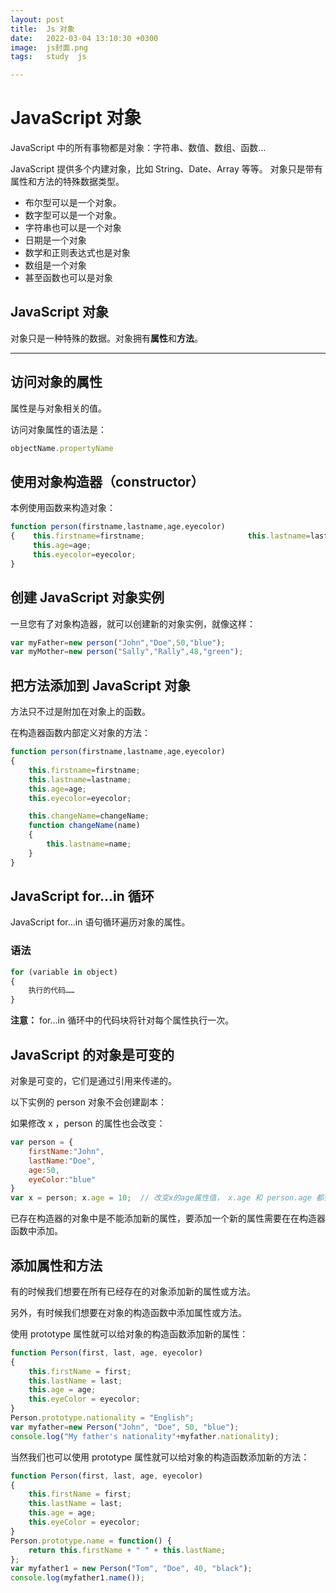 ```yaml
---
layout: post
title:  Js 对象
date:   2022-03-04 13:10:30 +0300
image:  js封面.png
tags:   study  js

---
```


# JavaScript 对象

JavaScript 中的所有事物都是对象：字符串、数值、数组、函数...

JavaScript 提供多个内建对象，比如 String、Date、Array 等等。 对象只是带有属性和方法的特殊数据类型。

- 布尔型可以是一个对象。
- 数字型可以是一个对象。
- 字符串也可以是一个对象
- 日期是一个对象
- 数学和正则表达式也是对象
- 数组是一个对象
- 甚至函数也可以是对象

## JavaScript 对象

对象只是一种特殊的数据。对象拥有**属性**和**方法**。

------

## 访问对象的属性

属性是与对象相关的值。

访问对象属性的语法是：

```js
objectName.propertyName
```

## 使用对象构造器（constructor）

本例使用函数来构造对象：

```js
function person(firstname,lastname,age,eyecolor)
{    this.firstname=firstname;    					 this.lastname=lastname;   
	 this.age=age;    
	 this.eyecolor=eyecolor; 
}
```

## 创建 JavaScript 对象实例

一旦您有了对象构造器，就可以创建新的对象实例，就像这样：

```js
var myFather=new person("John","Doe",50,"blue");
var myMother=new person("Sally","Rally",48,"green");
```

## 把方法添加到 JavaScript 对象

方法只不过是附加在对象上的函数。

在构造器函数内部定义对象的方法：

```js
function person(firstname,lastname,age,eyecolor)
{
    this.firstname=firstname;
    this.lastname=lastname;
    this.age=age;
    this.eyecolor=eyecolor;

    this.changeName=changeName;
    function changeName(name)
    {
        this.lastname=name;
    }
}
```

## JavaScript for...in 循环

JavaScript for...in 语句循环遍历对象的属性。

### 语法

```js
for (variable in object)
{
    执行的代码……
}
```

**注意：** for...in 循环中的代码块将针对每个属性执行一次。

## JavaScript 的对象是可变的

对象是可变的，它们是通过引用来传递的。

以下实例的 person 对象不会创建副本：

如果修改 x ，person 的属性也会改变：

```js
var person = {
    firstName:"John", 
    lastName:"Doe", 
    age:50, 
    eyeColor:"blue"
}  
var x = person; x.age = 10;  // 改变x的age属性值， x.age 和 person.age 都会改变
```

已存在构造器的对象中是不能添加新的属性，要添加一个新的属性需要在在构造器函数中添加。

## 添加属性和方法

有的时候我们想要在所有已经存在的对象添加新的属性或方法。

另外，有时候我们想要在对象的构造函数中添加属性或方法。

使用 prototype 属性就可以给对象的构造函数添加新的属性：

```js
function Person(first, last, age, eyecolor) 
{  
    this.firstName = first;  
    this.lastName = last; 
    this.age = age;  
    this.eyeColor = eyecolor; 
}  
Person.prototype.nationality = "English";
var myfather=new Person("John", "Doe", 50, "blue");
console.log("My father's nationality"+myfather.nationality);
```

当然我们也可以使用 prototype 属性就可以给对象的构造函数添加新的方法：

```js
function Person(first, last, age, eyecolor)
{  
    this.firstName = first;  
    this.lastName = last;  
    this.age = age;  
    this.eyeColor = eyecolor; 
}  
Person.prototype.name = function() { 
    return this.firstName + " " + this.lastName; 
};
var myfather1 = new Person("Tom", "Doe", 40, "black");
console.log(myfather1.name());
```


